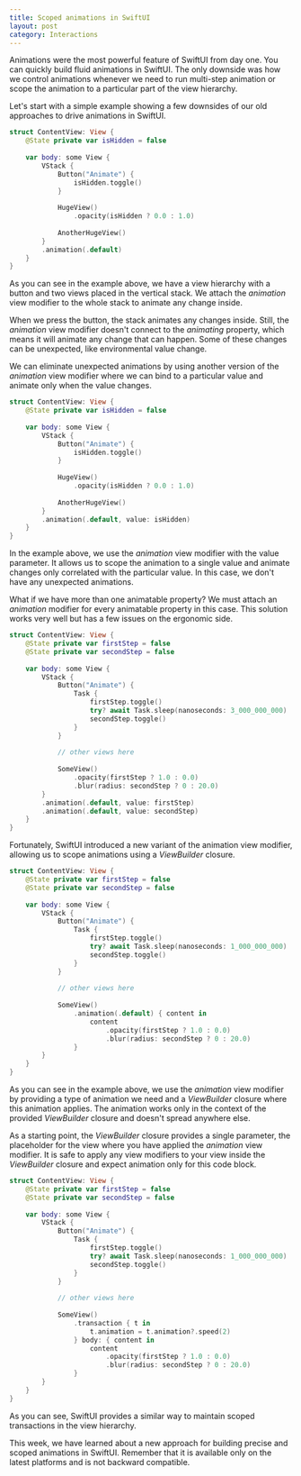 ```yaml
---
title: Scoped animations in SwiftUI
layout: post
category: Interactions
---
```


Animations were the most powerful feature of SwiftUI from day one. You can quickly build fluid animations in SwiftUI. The only downside was how we control animations whenever we need to run multi-step animation or scope the animation to a particular part of the view hierarchy.

Let's start with a simple example showing a few downsides of our old approaches to drive animations in SwiftUI.

```swift
struct ContentView: View {
    @State private var isHidden = false
    
    var body: some View {
        VStack {
            Button("Animate") {
                isHidden.toggle()
            }
            
            HugeView()
                .opacity(isHidden ? 0.0 : 1.0)
                
            AnotherHugeView()
        }
        .animation(.default)
    }
}
```

As you can see in the example above, we have a view hierarchy with a button and two views placed in the vertical stack. We attach the *animation* view modifier to the whole stack to animate any change inside. 

When we press the button, the stack animates any changes inside. Still, the *animation* view modifier doesn't connect to the *animating* property, which means it will animate any change that can happen. Some of these changes can be unexpected, like environmental value change.

We can eliminate unexpected animations by using another version of the *animation* view modifier where we can bind to a particular value and animate only when the value changes.

```swift
struct ContentView: View {
    @State private var isHidden = false
    
    var body: some View {
        VStack {
            Button("Animate") {
                isHidden.toggle()
            }
            
            HugeView()
                .opacity(isHidden ? 0.0 : 1.0)
            
            AnotherHugeView()
        }
        .animation(.default, value: isHidden)
    }
}
```

In the example above, we use the *animation* view modifier with the value parameter. It allows us to scope the animation to a single value and animate changes only correlated with the particular value. In this case, we don't have any unexpected animations.

What if we have more than one animatable property? We must attach an *animation* modifier for every animatable property in this case. This solution works very well but has a few issues on the ergonomic side.

```swift
struct ContentView: View {
    @State private var firstStep = false
    @State private var secondStep = false
    
    var body: some View {
        VStack {
            Button("Animate") {
                Task {
                    firstStep.toggle()
                    try? await Task.sleep(nanoseconds: 3_000_000_000)
                    secondStep.toggle()
                }
            }
            
            // other views here
            
            SomeView()
                .opacity(firstStep ? 1.0 : 0.0)
                .blur(radius: secondStep ? 0 : 20.0)
        }
        .animation(.default, value: firstStep)
        .animation(.default, value: secondStep)
    }
}
```

Fortunately, SwiftUI introduced a new variant of the animation view modifier, allowing us to scope animations using a *ViewBuilder* closure.

```swift
struct ContentView: View {
    @State private var firstStep = false
    @State private var secondStep = false
    
    var body: some View {
        VStack {
            Button("Animate") {
                Task {
                    firstStep.toggle()
                    try? await Task.sleep(nanoseconds: 1_000_000_000)
                    secondStep.toggle()
                }
            }
            
            // other views here
            
            SomeView()
                .animation(.default) { content in
                    content
                        .opacity(firstStep ? 1.0 : 0.0)
                        .blur(radius: secondStep ? 0 : 20.0)
                }
        }
    }
}
```

As you can see in the example above, we use the *animation* view modifier by providing a type of animation we need and a *ViewBuilder* closure where this animation applies. The animation works only in the context of the provided *ViewBuilder* closure and doesn't spread anywhere else.

As a starting point, the *ViewBuilder* closure provides a single parameter, the placeholder for the view where you have applied the *animation* view modifier. It is safe to apply any view modifiers to your view inside the *ViewBuilder* closure and expect animation only for this code block.

```swift
struct ContentView: View {
    @State private var firstStep = false
    @State private var secondStep = false
    
    var body: some View {
        VStack {
            Button("Animate") {
                Task {
                    firstStep.toggle()
                    try? await Task.sleep(nanoseconds: 1_000_000_000)
                    secondStep.toggle()
                }
            }
            
            // other views here
            
            SomeView()
                .transaction { t in
                    t.animation = t.animation?.speed(2)
                } body: { content in
                    content
                        .opacity(firstStep ? 1.0 : 0.0)
                        .blur(radius: secondStep ? 0 : 20.0)
                }
        }
    }
}
```

As you can see, SwiftUI provides a similar way to maintain scoped transactions in the view hierarchy.

This week, we have learned about a new approach for building precise and scoped animations in SwiftUI. Remember that it is available only on the latest platforms and is not backward compatible.
